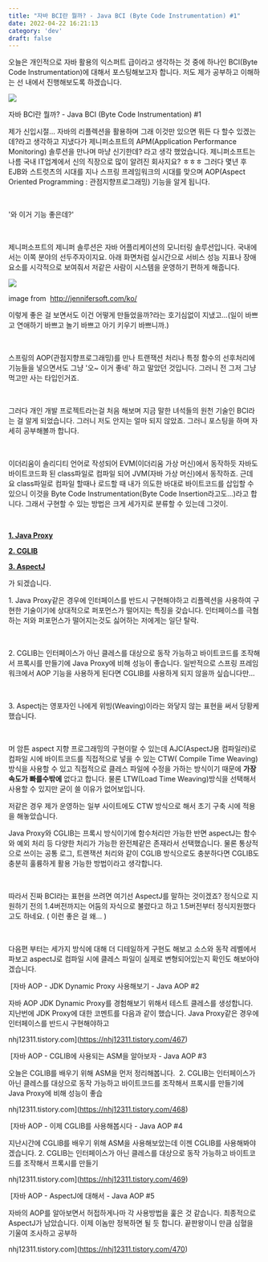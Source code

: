 ```yaml
---
title: "자바 BCI란 뭘까? - Java BCI (Byte Code Instrumentation) #1"
date: 2022-04-22 16:21:13
category: 'dev'
draft: false
---
```


오늘은 개인적으로 자바 활용의 익스퍼트 급이라고 생각하는 것 중에 하나인 BCI(Byte Code Instrumentation)에 대해서 포스팅해보고자 합니다. 저도 제가 공부하고 이해하는 선 내에서 진행해보도록 하겠습니다. 

![](https://blog.kakaocdn.net/dn/To3Uq/btqXyLddZtU/jS4ChOqyPpkEaPIfwn5A4K/img.png)

자바 BCI란 뭘까? - Java BCI (Byte Code Instrumentation) #1

제가 신입시절... 자바의 리플렉션을 활용하며 그래 이것만 있으면 뭐든 다 할수 있겠는데?라고 생각하고 지냈다가 제니퍼소프트의 APM(Application Performance Monitoring) 솔루션을 만나며 마냥 신기한데? 라고 생각 했었습니다. 제니퍼소프트는 나름 국내 IT업계에서 신의 직장으로 많이 알려진 회사지요? ㅎㅎㅎ 그러다 몇년 후 EJB와 스트럿츠의 시대를 지나 스프링 프레임워크의 시대를 맞으며 AOP(Aspect Oriented Programming : 관점지향프로그래밍) 기능을 알게 됩니다.

​

'와 이거 기능 좋은데?'

​

제니퍼소프트의 제니퍼 솔루션은 자바 어플리케이션의 모니터링 솔루션입니다. 국내에서는 이쪽 분야의 선두주자이지요. 아래 화면처럼 실시간으로 서비스 성능 지표나 장애요소를 시각적으로 보여줘서 저같은 사람이 시스템을 운영하기 편하게 해줍니다.

![](https://blog.kakaocdn.net/dn/pwCU1/btqXocb7WjJ/aUeIfUbU82Z7uBUJpPRgz1/img.gif)

image from  http://jennifersoft.com/ko/

이렇게 좋은 걸 보면서도 이건 어떻게 만들었을까?라는 호기심없이 지냈고...(일이 바쁘고 연애하기 바쁘고 놀기 바쁘고 아기 키우기 바쁘니까.)

​

스프링의 AOP(관점지향프로그래밍)를 만나 트랜잭션 처리나 특정 함수의 선후처리에 기능들을 넣으면서도 그냥 '오~ 이거 좋네' 하고 말았던 것입니다. 그러니 전 그저 그냥 먹고만 사는 타입인거죠.

​

그러다 개인 개발 프로젝트라는걸 처음 해보며 지금 말한 녀석들의 원천 기술인 BCI라는 걸 알게 되었습니다. 그러니 저도 안지는 얼마 되지 않았죠. 그러니 포스팅을 하며 자세히 공부해볼까 합니다.

​

이더리움이 솔리디티 언어로 작성되어 EVM(이더리움 가상 머신)에서 동작하듯 자바도 바이트코드화 된 class파일로 컴파일 되어 JVM(자바 가상 머신)에서 동작하죠. 근데 요 class파일로 컴파일 할때나 로드할 때 내가 의도한 바대로 바이트코드를 삽입할 수 있으니 이것을 Byte Code Instrumentation(Byte Code Insertion라고도...)라고 합니다. 그래서 구현할 수 있는 방법은 크게 세가지로 분류할 수 있는데 그것이.

​

**[1\. Java Pro](https://nhj12311.tistory.com/467)[xy](https://nhj12311.tistory.com/467)**

[**2\. CGLIB**](https://nhj12311.tistory.com/469)

[**3\. AspectJ**](https://nhj12311.tistory.com/470)

가 되겠습니다.

1\. Java Proxy같은 경우에 인터페이스를 반드시 구현해야하고 리플렉션을 사용하여 구현한 기술이기에 상대적으로 퍼포먼스가 떨어지는 특징을 갖습니다. 인터페이스를 극혐하는 저와 퍼포먼스가 떨어지는것도 싫어하는 저에게는 일단 탈락.

​

2\. CGLIB는 인터페이스가 아닌 클레스를 대상으로 동작 가능하고 바이트코드를 조작해서 프록시를 만들기에 Java Proxy에 비해 성능이 좋습니다. 일반적으로 스프링 프레임워크에서 AOP 기능을 사용하게 된다면 CGLIB를 사용하게 되지 않을까 싶습니다만...

​

3\. Aspectj는 영포자인 나에게 위빙(Weaving)이라는 와닿지 않는 표현을 써서 당황케 했습니다.

​

머 암튼 aspect 지향 프로그래밍의 구현이랄 수 있는데 AJC(AspectJ용 컴파일러)로 컴파일 시에 바이트코드를 직접적으로 넣을 수 있는 CTW( Compile Time Weaving)방식을 사용할 수 있고 직접적으로 클레스 파일에 수정을 가하는 방식이기 때문에 **가장 속도가 빠를수밖에** 없다고 합니다. 물론 LTW(Load Time Weaving)방식을 선택해서 사용할 수 있지만 굳이 쓸 이유가 없어보입니다.

저같은 경우 제가 운영하는 일부 사이트에도 CTW 방식으로 해서 초기 구축 시에 적용을 해놓았습니다.

Java Proxy와 CGLIB는 프록시 방식이기에 함수처리만 가능한 반면 aspectJ는 함수와 예외 처리 등 다양한 처리가 가능한 완전체같은 존재라서 선택했습니다. 물론 통상적으로 쓰이는 공통 로그, 트랜잭션 처리와 같이 CGLIB 방식으로도 충분하다면 CGLIB도 충분히 훌륭하게 활용 가능한 방법이라고 생각합니다.

​

따라서 진짜 BCI라는 표현을 쓰려면 여기선 AspectJ를 말하는 것이겠죠? 정식으로 지원하기 전의 1.4버전까지는 어둠의 자식으로 불렸다고 하고 1.5버전부터 정식지원했다고도 하네요. ( 이런 좋은 걸 왜... )

​

다음편 부터는 세가지 방식에 대해 더 디테일하게 구현도 해보고 소스와 동작 레벨에서 파보고 aspectJ로 컴파일 시에 클레스 파일이 실제로 변형되어있는지 확인도 해보아야겠습니다.

 [자바 AOP - JDK Dynamic Proxy 사용해보기 - Java AOP #2

자바 AOP JDK Dynamic Proxy를 경험해보기 위해서 테스트 클레스를 생성합니다. 지난번에 JDK Proxy에 대한 코멘트를 다음과 같이 했습니다. ​ Java Proxy같은 경우에 인터페이스를 반드시 구현해야하고

nhj12311.tistory.com](https://nhj12311.tistory.com/467)

 [자바 AOP - CGLIB에 사용되는 ASM을 알아보자 - Java AOP #3

오늘은 CGLIB를 배우기 위해 ASM을 먼저 정리해봅니다. ​ 2. CGLIB는 인터페이스가 아닌 클레스를 대상으로 동작 가능하고 바이트코드를 조작해서 프록시를 만들기에 Java Proxy에 비해 성능이 좋습

nhj12311.tistory.com](https://nhj12311.tistory.com/468)

 [자바 AOP - 이제 CGLIB를 사용해봅시다 - Java AOP #4

지난시간에 CGLIB를 배우기 위해 ASM을 사용해보았는데 이젠 CGLIB를 사용해봐야겠습니다. 2. CGLIB는 인터페이스가 아닌 클레스를 대상으로 동작 가능하고 바이트코드를 조작해서 프록시를 만들기

nhj12311.tistory.com](https://nhj12311.tistory.com/469)

 [자바 AOP - AspectJ에 대해서 - Java AOP #5

자바의 AOP를 알아보면서 허접하게나마 각 사용방법을 훑은 것 같습니다. 최종적으로 AspectJ가 남았습니다. 이제 이놈만 정복하면 될 듯 합니다. 끝판왕이니 만큼 심혈을 기울여 조사하고 공부하

nhj12311.tistory.com](https://nhj12311.tistory.com/470)

